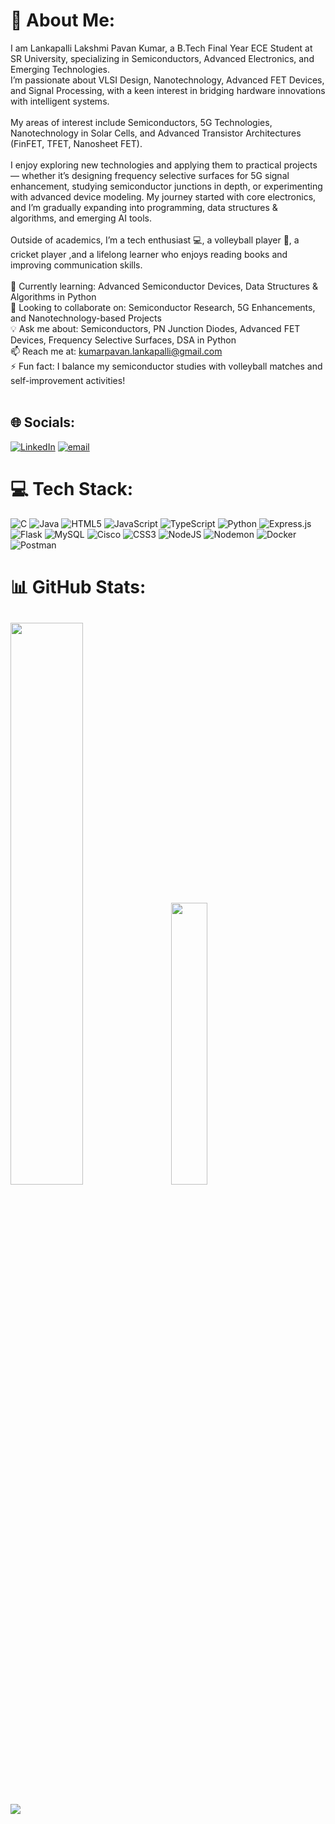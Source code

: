 # 💫 About Me:
I am Lankapalli Lakshmi Pavan Kumar, a B.Tech Final Year ECE Student at SR University, specializing in Semiconductors, Advanced Electronics, and Emerging Technologies.<br>I’m passionate about VLSI Design, Nanotechnology, Advanced FET Devices, and Signal Processing, with a keen interest in bridging hardware innovations with intelligent systems.<br><br>My areas of interest include Semiconductors, 5G Technologies, Nanotechnology in Solar Cells, and Advanced Transistor Architectures (FinFET, TFET, Nanosheet FET).<br><br>I enjoy exploring new technologies and applying them to practical projects — whether it’s designing frequency selective surfaces for 5G signal enhancement, studying semiconductor junctions in depth, or experimenting with advanced device modeling. My journey started with core electronics, and I’m gradually expanding into programming, data structures & algorithms, and emerging AI tools.<br><br>Outside of academics, I’m a tech enthusiast 💻, a volleyball player 🏐, a cricket player ,and a lifelong learner who enjoys reading books and improving communication skills.<br><br>🌱 Currently learning: Advanced Semiconductor Devices, Data Structures & Algorithms in Python<br>👯 Looking to collaborate on: Semiconductor Research, 5G Enhancements, and Nanotechnology-based Projects<br>💡 Ask me about: Semiconductors, PN Junction Diodes, Advanced FET Devices, Frequency Selective Surfaces, DSA in Python<br>📫 Reach me at: kumarpavan.lankapalli@gmail.com<br>⚡ Fun fact: I balance my semiconductor studies with volleyball matches and self-improvement activities!<br><br>


## 🌐 Socials:
[![LinkedIn](https://img.shields.io/badge/LinkedIn-%230077B5.svg?logo=linkedin&logoColor=white)](https://linkedin.com/in/https://www.linkedin.com/in/pavan-kumar-lankapalli-6b102334b/) [![email](https://img.shields.io/badge/Email-D14836?logo=gmail&logoColor=white)](mailto:kumarpavan.lankapalli@gmail.com) 

# 💻 Tech Stack:
![C](https://img.shields.io/badge/c-%2300599C.svg?style=for-the-badge&logo=c&logoColor=white) ![Java](https://img.shields.io/badge/java-%23ED8B00.svg?style=for-the-badge&logo=openjdk&logoColor=white) ![HTML5](https://img.shields.io/badge/html5-%23E34F26.svg?style=for-the-badge&logo=html5&logoColor=white) ![JavaScript](https://img.shields.io/badge/javascript-%23323330.svg?style=for-the-badge&logo=javascript&logoColor=%23F7DF1E) ![TypeScript](https://img.shields.io/badge/typescript-%23007ACC.svg?style=for-the-badge&logo=typescript&logoColor=white) ![Python](https://img.shields.io/badge/python-3670A0?style=for-the-badge&logo=python&logoColor=ffdd54) ![Express.js](https://img.shields.io/badge/express.js-%23404d59.svg?style=for-the-badge&logo=express&logoColor=%2361DAFB) ![Flask](https://img.shields.io/badge/flask-%23000.svg?style=for-the-badge&logo=flask&logoColor=white) ![MySQL](https://img.shields.io/badge/mysql-4479A1.svg?style=for-the-badge&logo=mysql&logoColor=white) ![Cisco](https://img.shields.io/badge/cisco-%23049fd9.svg?style=for-the-badge&logo=cisco&logoColor=black) ![CSS3](https://img.shields.io/badge/css3-%231572B6.svg?style=for-the-badge&logo=css3&logoColor=white) ![NodeJS](https://img.shields.io/badge/node.js-6DA55F?style=for-the-badge&logo=node.js&logoColor=white) ![Nodemon](https://img.shields.io/badge/NODEMON-%23323330.svg?style=for-the-badge&logo=nodemon&logoColor=%BBDEAD) ![Docker](https://img.shields.io/badge/docker-%230db7ed.svg?style=for-the-badge&logo=docker&logoColor=white) ![Postman](https://img.shields.io/badge/Postman-FF6C37?style=for-the-badge&logo=postman&logoColor=white)
# 📊 GitHub Stats:
<img src ="https://nirzak-streak-stats.vercel.app/?user=Pavan2-005&theme=dark&hide_border=false" width = "48%"> &nbsp;
<img src = "https://github-readme-stats.vercel.app/api/top-langs/?username=Pavan2-005&theme=dark&hide_border=false&include_all_commits=false&count_private=false&layout=compact" width = 34%>
---
[![](https://visitcount.itsvg.in/api?id=Pavan2-005&icon=0&color=0)](https://visitcount.itsvg.in)

<!-- Proudly created with GPRM ( https://gprm.itsvg.in ) -->
